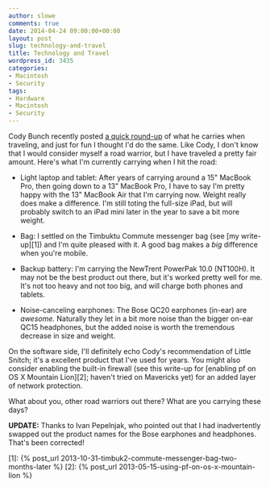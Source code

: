 ```yaml
---
author: slowe
comments: true
date: 2014-04-24 09:00:00+00:00
layout: post
slug: technology-and-travel
title: Technology and Travel
wordpress_id: 3435
categories:
- Macintosh
- Security
tags:
- Hardware
- Macintosh
- Security
---
```


Cody Bunch recently posted [a quick round-up](http://openstack.prov12n.com/on-hi-tech-travel/) of what he carries when traveling, and just for fun I thought I'd do the same. Like Cody, I don't know that I would consider myself a road warrior, but I have traveled a pretty fair amount. Here's what I'm currently carrying when I hit the road:

* Light laptop and tablet: After years of carrying around a 15" MacBook Pro, then going down to a 13" MacBook Pro, I have to say I'm pretty happy with the 13" MacBook Air that I'm carrying now. Weight really does make a difference. I'm still toting the full-size iPad, but will probably switch to an iPad mini later in the year to save a bit more weight.

* Bag: I settled on the Timbuktu Commute messenger bag (see [my write-up][1]) and I'm quite pleased with it. A good bag makes a _big_ difference when you're mobile.

* Backup battery: I'm carrying the NewTrent PowerPak 10.0 (NT100H). It may not be the best product out there, but it's worked pretty well for me. It's not too heavy and not too big, and will charge both phones and tablets.

* Noise-canceling earphones: The Bose QC20 earphones (in-ear) are _awesome._ Naturally they let in a bit more noise than the bigger on-ear QC15 headphones, but the added noise is worth the tremendous decrease in size and weight.

On the software side, I'll definitely echo Cody's recommendation of Little Snitch; it's a excellent product that I've used for years. You might also consider enabling the built-in firewall (see this write-up for [enabling pf on OS X Mountain Lion][2]; haven't tried on Mavericks yet) for an added layer of network protection.

What about you, other road warriors out there? What are you carrying these days?

**UPDATE:** Thanks to Ivan Pepelnjak, who pointed out that I had inadvertently swapped out the product names for the Bose earphones and headphones. That's been corrected!

[1]: {% post_url 2013-10-31-timbuk2-commute-messenger-bag-two-months-later %}
[2]: {% post_url 2013-05-15-using-pf-on-os-x-mountain-lion %}
